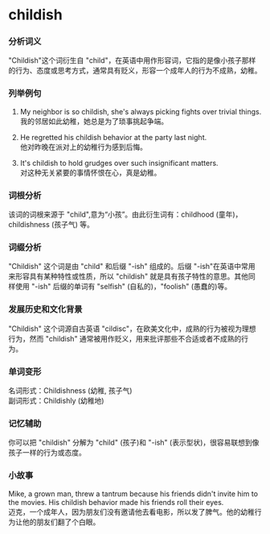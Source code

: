# childish

### 分析词义

  

"Childish"这个词衍生自 "child"，在英语中用作形容词，它指的是像小孩子那样的行为、态度或思考方式，通常具有贬义，形容一个成年人的行为不成熟，幼稚。

  

### 列举例句

  

1.  My neighbor is so childish, she's always picking fights over trivial things.  
    我的邻居如此幼稚，她总是为了琐事挑起争端。
    
      
    
2.  He regretted his childish behavior at the party last night.  
    他对昨晚在派对上的幼稚行为感到后悔。
    
      
    
3.  It's childish to hold grudges over such insignificant matters.  
    对这种无关紧要的事情怀恨在心，真是幼稚。
    
      
    

  

### 词根分析

  

该词的词根来源于 "child",意为“小孩”。由此衍生词有：childhood (童年)， childishness (孩子气) 等。

  

### 词缀分析

  

"Childish" 这个词是由 "child" 和后缀 "-ish" 组成的。后缀 "-ish"在英语中常用来形容具有某种特性或性质，所以 "childish" 就是具有孩子特性的意思。其他同样使用 "-ish" 后缀的单词有 "selfish" (自私的)，"foolish" (愚蠢的)等。

  

### 发展历史和文化背景

  

"Childish" 这个词源自古英语 "cildisc"，在欧美文化中，成熟的行为被视为理想行为，然而 "childish" 通常被用作贬义，用来批评那些不合适或者不成熟的行为。

  

### 单词变形

  

名词形式：Childishness (幼稚, 孩子气)  
副词形式：Childishly (幼稚地)

  

### 记忆辅助

  

你可以把 "childish" 分解为 "child" (孩子)和 "-ish" (表示型状)，很容易联想到像孩子一样的行为或态度。

  

### 小故事

  

Mike, a grown man, threw a tantrum because his friends didn't invite him to the movies. His childish behavior made his friends roll their eyes.  
迈克，一个成年人，因为朋友们没有邀请他去看电影，所以发了脾气。他的幼稚行为让他的朋友们翻了个白眼。
